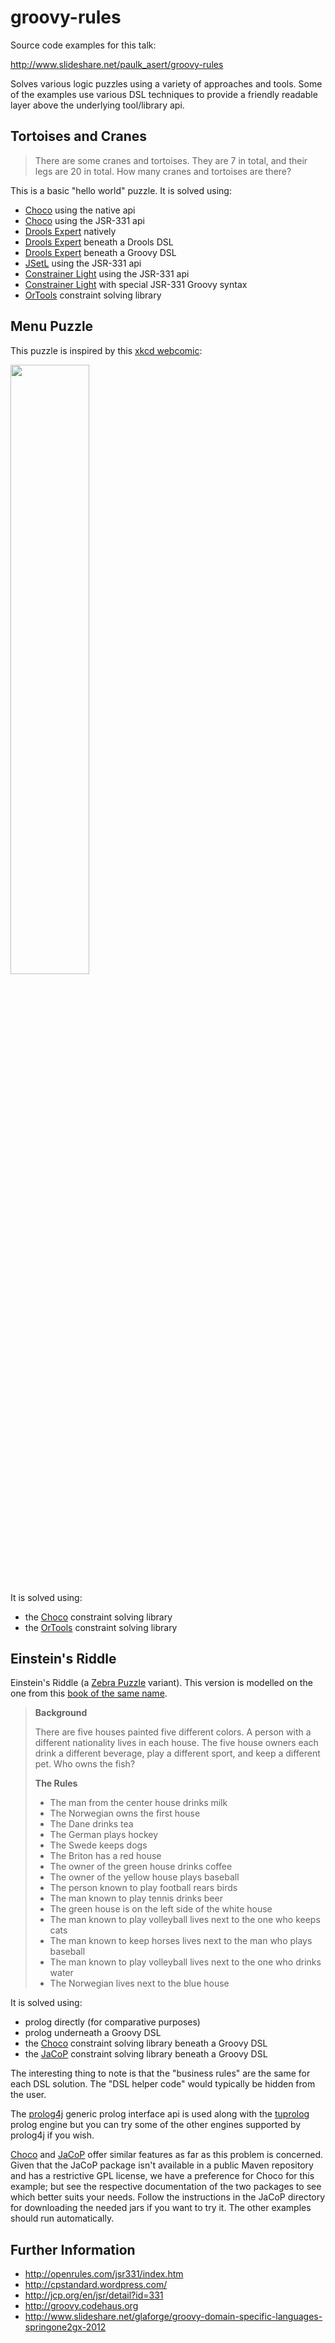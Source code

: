 groovy-rules
============

Source code examples for this talk:

http://www.slideshare.net/paulk_asert/groovy-rules

Solves various logic puzzles using a variety of approaches and tools.
Some of the examples use various DSL techniques to provide a friendly
readable layer above the underlying tool/library api.

Tortoises and Cranes
--------------------

> There are some cranes and tortoises.
> They are 7 in total, and their legs are 20 in total.
> How many cranes and tortoises are there?

This is a basic "hello world" puzzle. It is solved using:

* [Choco][1] using the native api
* [Choco][1] using the JSR-331 api
* [Drools Expert][3] natively
* [Drools Expert][3] beneath a Drools DSL
* [Drools Expert][3] beneath a Groovy DSL
* [JSetL][4] using the JSR-331 api
* [Constrainer Light][5] using the JSR-331 api
* [Constrainer Light][5] with special JSR-331 Groovy syntax
* [OrTools][6] constraint solving library

Menu Puzzle
-----------

This puzzle is inspired by this [xkcd webcomic](http://xkcd.com/287/):

<img src="http://imgs.xkcd.com/comics/np_complete.png" width="50%" height="50%">

It is solved using:

* the [Choco][1] constraint solving library
* the [OrTools][6] constraint solving library

Einstein's Riddle
-----------------

Einstein's Riddle (a [Zebra Puzzle](http://en.wikipedia.org/wiki/Zebra_puzzle) variant).
This version is modelled on the one from this [book of the same name](http://www.amazon.co.uk/Einsteins-Riddle-Riddles-Puzzles-Conundrums/dp/1408801493).

> __Background__
>
> There are five houses painted five different colors.
> A person with a different nationality lives in each house.
> The five house owners each drink a different beverage, play a
> different sport, and keep a different pet. Who owns the fish?
>
> __The Rules__
>
> * The man from the center house drinks milk
> * The Norwegian owns the first house
> * The Dane drinks tea
> * The German plays hockey
> * The Swede keeps dogs
> * The Briton has a red house
> * The owner of the green house drinks coffee
> * The owner of the yellow house plays baseball
> * The person known to play football rears birds
> * The man known to play tennis drinks beer
> * The green house is on the left side of the white house
> * The man known to play volleyball lives next to the one who keeps cats
> * The man known to keep horses lives next to the man who plays baseball
> * The man known to play volleyball lives next to the one who drinks water
> * The Norwegian lives next to the blue house

It is solved using:

* prolog directly (for comparative purposes)
* prolog underneath a Groovy DSL
* the [Choco][1] constraint solving library beneath a Groovy DSL
* the [JaCoP][2] constraint solving library beneath a Groovy DSL

The interesting thing to note is that the "business rules" are the same for each DSL solution.
The "DSL helper code" would typically be hidden from the user.

The [prolog4j](https://github.com/espakm/prolog4j) generic prolog interface api is used along with the [tuprolog](http://tuprolog.alice.unibo.it/) prolog engine but
you can try some of the other engines supported by prolog4j if you wish.

[Choco][1] and [JaCoP][2] offer similar features as far as this problem is concerned. Given that the JaCoP package isn't available in a public
Maven repository and has a restrictive GPL license, we have a preference for Choco for this example; but see the respective
documentation of the two packages to see which better suits your needs. Follow the instructions in the JaCoP directory for downloading
the needed jars if you want to try it. The other examples should run automatically.

Further Information
-------------------

* http://openrules.com/jsr331/index.htm
* http://cpstandard.wordpress.com/
* http://jcp.org/en/jsr/detail?id=331
* http://groovy.codehaus.org
* http://www.slideshare.net/glaforge/groovy-domain-specific-languages-springone2gx-2012

[1]: http://www.emn.fr/z-info/choco-solver/ "Choco"
[2]: http://jacop.osolpro.com/ "JaCoP"
[3]: http://www.jboss.org/drools/drools-expert "Drools Expert"
[4]: http://cmt.math.unipr.it/jsetl.html "JSetL"
[5]: http://openrules.com/jsr331/index.htm "Constrainer Light"
[6]: https://code.google.com/p/or-tools/ "OrTools"
